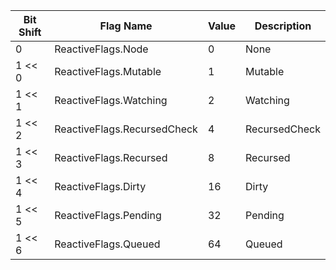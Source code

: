 | Bit Shift | Flag Name                   | Value | Description   |
| --------- | --------------------------- | ----- | ------------- |
| 0         | ReactiveFlags.Node          | 0     | None          |
| 1 << 0    | ReactiveFlags.Mutable       | 1     | Mutable       |
| 1 << 1    | ReactiveFlags.Watching      | 2     | Watching      |
| 1 << 2    | ReactiveFlags.RecursedCheck | 4     | RecursedCheck |
| 1 << 3    | ReactiveFlags.Recursed      | 8     | Recursed      |
| 1 << 4    | ReactiveFlags.Dirty         | 16    | Dirty         |
| 1 << 5    | ReactiveFlags.Pending       | 32    | Pending       |
| 1 << 6    | ReactiveFlags.Queued        | 64    | Queued        |
